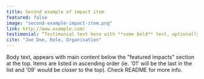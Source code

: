```yaml
---
title: Second example of impact item
featured: false
image: "second-example-impact-item.png"
link: http://www.example.com/
testimonial: “Testimonial text here with **some bold** text, optionally."
cite: "Joe Doe, Role, Organisation"
---
```

Body text, appears with main content below the "featured impacts" section at the top. Items are listed in ascending order (ie. '01' will be the last in the list and '09' would be closer to the top). Check README for more info.

